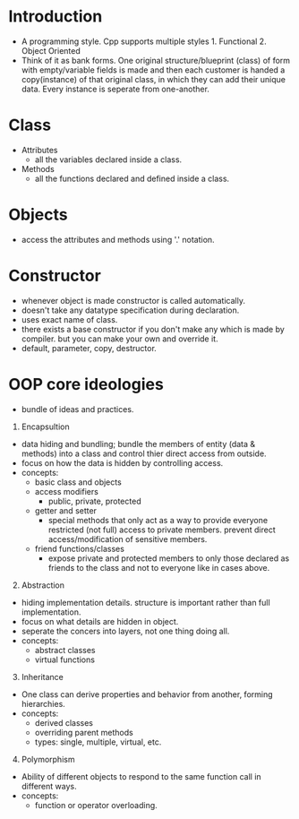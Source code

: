 # Introduction
- A programming style. Cpp supports multiple styles 1. Functional 2. Object Oriented
- Think of it as bank forms. One original structure/blueprint (class) of form with empty/variable fields is made and then each customer is handed a copy(instance) of that original class, in which they can add their unique data. Every instance is seperate from one-another.

# Class
- Attributes
    - all the variables declared inside a class.
- Methods
    - all the functions declared and defined inside a class.

# Objects
- access the attributes and methods using '.' notation.

# Constructor
- whenever object is made constructor is called automatically.
- doesn't take any datatype specification during declaration.
- uses exact name of class.
- there exists a base constructor if you don't make any which is made by compiler. but you can make your own and override it.
- default, parameter, copy, destructor.

# OOP core ideologies
- bundle of ideas and practices.
1. Encapsultion
- data hiding and bundling; bundle the members of entity (data & methods) into a class and control thier direct access from outside.
- focus on how the data is hidden by controlling access.
- concepts:
    - basic class and objects
    - access modifiers
        - public, private, protected
    - getter and setter
        - special methods that only act as a way to provide everyone restricted (not full) access to private members. prevent direct access/modification of sensitive members.
    - friend functions/classes
        - expose private and protected members to only those declared as friends to the class and not to everyone like in cases above.
2. Abstraction
- hiding implementation details. structure is important rather than full implementation.
- focus on what details are hidden in object.
- seperate the concers into layers, not one thing doing all.
- concepts:
    - abstract classes
    - virtual functions
3. Inheritance
- One class can derive properties and behavior from another, forming hierarchies.
- concepts:
    - derived classes
    - overriding parent methods
    - types: single, multiple, virtual, etc.
4. Polymorphism
- Ability of different objects to respond to the same function call in different ways.
- concepts:
    - function or operator overloading.
